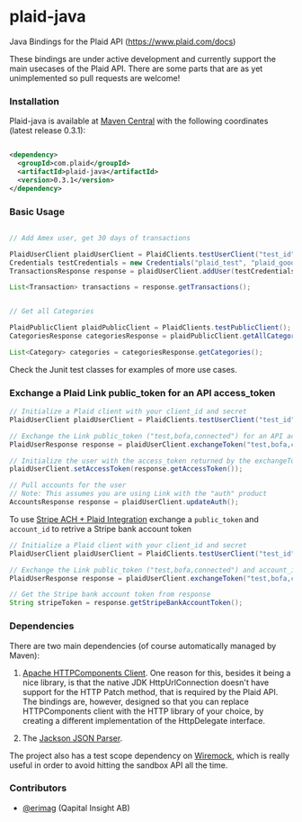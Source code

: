 plaid-java
==========

Java Bindings for the Plaid API (https://www.plaid.com/docs)

These bindings are under active development and currently support the main usecases of the Plaid API. There are some parts that are as yet unimplemented so pull requests are welcome!

### Installation

Plaid-java is available at [Maven Central](https://search.maven.org/#search%7Cga%7C1%7Cplaid-java) with the following coordinates (latest release 0.3.1):

```xml

<dependency>
  <groupId>com.plaid</groupId>
  <artifactId>plaid-java</artifactId>
  <version>0.3.1</version>
</dependency>

```

### Basic Usage

```java

// Add Amex user, get 30 days of transactions

PlaidUserClient plaidUserClient = PlaidClients.testUserClient("test_id", "test_secret");
Credentials testCredentials = new Credentials("plaid_test", "plaid_good");
TransactionsResponse response = plaidUserClient.addUser(testCredentials, "amex", "test@test.com", null);

List<Transaction> transactions = response.getTransactions();


// Get all Categories

PlaidPublicClient plaidPublicClient = PlaidClients.testPublicClient();
CategoriesResponse categoriesResponse = plaidPublicClient.getAllCategories();

List<Category> categories = categoriesResponse.getCategories();
```

Check the Junit test classes for examples of more use cases.

### Exchange a Plaid Link public_token for an API access_token

```java
// Initialize a Plaid client with your client_id and secret
PlaidUserClient plaidUserClient = PlaidClients.testUserClient("test_id", "test_secret");

// Exchange the Link public_token ("test,bofa,connected") for an API access_token
PlaidUserResponse response = plaidUserClient.exchangeToken("test,bofa,connected");

// Initialize the user with the access_token returned by the exchangeToken call
plaidUserClient.setAccessToken(response.getAccessToken());

// Pull accounts for the user
// Note: This assumes you are using Link with the "auth" product
AccountsResponse response = plaidUserClient.updateAuth();
```

To use [Stripe ACH + Plaid Integration](https://plaid.com/docs/link/stripe/) exchange a `public_token` and `account_id` to retrive a Stripe bank account token

```java
// Initialize a Plaid client with your client_id and secret
PlaidUserClient plaidUserClient = PlaidClients.testUserClient("test_id", "test_secret");

// Exchange the Link public_token ("test,bofa,connected") and account_id ("test_account_id")
PlaidUserResponse response = plaidUserClient.exchangeToken("test,bofa,connected", "test_account_id");

// Get the Stripe bank account token from response
String stripeToken = response.getStripeBankAccountToken();
```

### Dependencies

There are two main dependencies (of course automatically managed by Maven):

1. [Apache HTTPComponents Client](http://hc.apache.org/httpcomponents-client-ga/index.html). One reason for this, besides it being a nice library, is that the native JDK HttpUrlConnection doesn't have support for the HTTP Patch method, that is required by the Plaid API. The bindings are, however, designed so that you can replace HTTPComponents client with the HTTP library of your choice, by creating a different implementation of the HttpDelegate interface.

2. The [Jackson JSON Parser](http://jackson.codehaus.org/).

The project also has a test scope dependency on [Wiremock](http://wiremock.org), which is really useful in order to avoid hitting the sandbox API all the time.

### Contributors

- [@erimag](https://github.com/erimag) (Qapital Insight AB)
